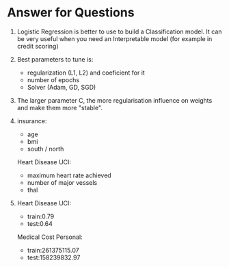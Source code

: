 # Answer for Questions

1. Logistic Regression is better to use to build a Classification model. It can be very useful when you need an Interpretable model (for example in credit scoring)

2.  Best parameters to tune is:
    
    - regularization (L1, L2) and coeficient for it
    - number of epochs
    - Solver (Adam, GD, SGD) 

3. The larger parameter C, the more regularisation influence on weights and make them more "stable".

4. insurance:
    
    - age
    - bmi
    - south / north

    Heart Disease UCI:
    
    - maximum heart rate achieved
    - number of major vessels
    - thal
    
5. Heart Disease UCI:

    - train:0.79
    - test:0.64
    
    Medical Cost Personal:
    
    - train:261375115.07
    - test:158239832.97


    